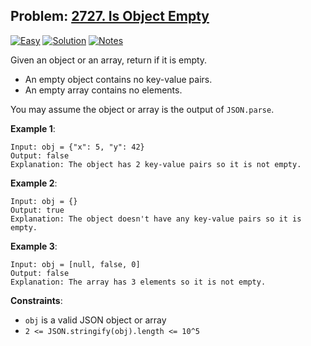 ## Problem: [2727. Is Object Empty](https://leetcode.com/problems/is-object-empty/description/)

[![Easy](https://img.shields.io/badge/Difficulty:%20Easy-4eb247)](https://leetcode.com/problemset/?difficulty=EASY)
[![Solution](https://img.shields.io/badge/Solution:%20JavaScript-F7DF1E)](./solution.js)
[![Notes](https://img.shields.io/badge/Reflection%20&%20Notes-grey)](./NOTES.md)

Given an object or an array, return if it is empty.

- An empty object contains no key-value pairs.
- An empty array contains no elements.

You may assume the object or array is the output of `JSON.parse`.

**Example 1**:

```
Input: obj = {"x": 5, "y": 42}
Output: false
Explanation: The object has 2 key-value pairs so it is not empty.
```

**Example 2**:

```
Input: obj = {}
Output: true
Explanation: The object doesn't have any key-value pairs so it is empty.
```

**Example 3**:

```
Input: obj = [null, false, 0]
Output: false
Explanation: The array has 3 elements so it is not empty.
```

**Constraints**:

- `obj` is a valid JSON object or array
- `2 <= JSON.stringify(obj).length <= 10^5`
